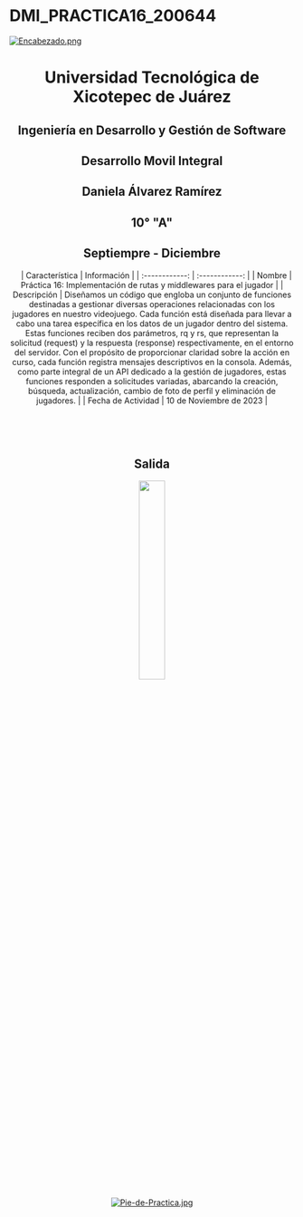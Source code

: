 # DMI_PRACTICA16_200644

[![Encabezado.png](https://i.postimg.cc/PJKtvHNC/Encabezado.png)](https://postimg.cc/K3kXCdPb)

<div align="center">
  
# Universidad Tecnológica de Xicotepec de Juárez

## Ingeniería en Desarrollo y Gestión de Software

## Desarrollo Movil Integral

## Daniela Álvarez Ramírez
 
## 10° "A"

## Septiempre - Diciembre


&nbsp;
&nbsp;
|  Característica |  Información |
| :------------: | :------------: |
| Nombre  |  Práctica 16: Implementación de rutas y middlewares para el jugador |
| Descripción  |  Diseñamos un código que engloba un conjunto de funciones destinadas a gestionar diversas operaciones relacionadas con los jugadores en nuestro videojuego. Cada función está diseñada para llevar a cabo una tarea específica en los datos de un jugador dentro del sistema. Estas funciones reciben dos parámetros, rq y rs, que representan la solicitud (request) y la respuesta (response) respectivamente, en el entorno del servidor. Con el propósito de proporcionar claridad sobre la acción en curso, cada función registra mensajes descriptivos en la consola. Además, como parte integral de un API dedicado a la gestión de jugadores, estas funciones responden a solicitudes variadas, abarcando la creación, búsqueda, actualización, cambio de foto de perfil y eliminación de jugadores. |
|  Fecha de Actividad  |  10 de Noviembre de 2023  |

&nbsp;
&nbsp;

&nbsp;
&nbsp;

## Salida

<p align="center">
<img src="" width="30%"/>
</p>



<br>
<br>
<br>
<br>

[![Pie-de-Practica.jpg](https://i.postimg.cc/MKKZ2nrV/Pie-de-Practica.jpg)](https://postimg.cc/WtCc01V1)
